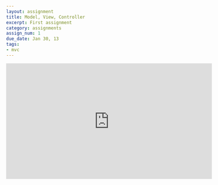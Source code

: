 ```yaml
---
layout: assignment
title: Model, View, Controller
excerpt: First assignment
category: assignments
assign_num: 1
due_date: Jan 30, 13
tags:
- mvc
---
```



<iframe width="560" height="315" src="http://www.youtube.com/embed/G0k3kHtyoqc" frameborder="0" allowfullscreen>
</iframe>


